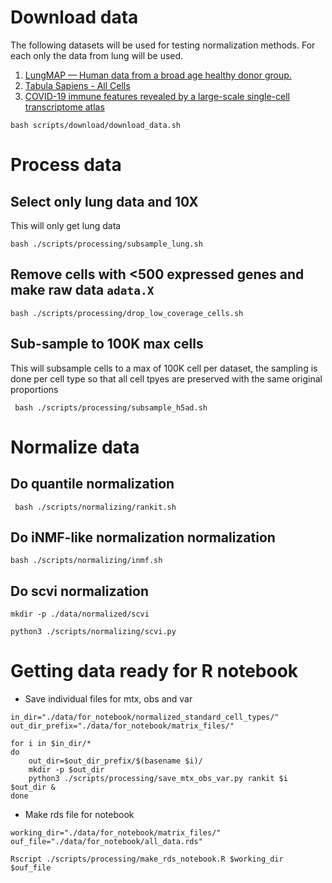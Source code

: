 # Download data

The following datasets will be used for testing normalization methods. For each only the data from lung will be used.

1. [LungMAP — Human data from a broad age healthy donor group.](https://cellxgene.cziscience.com/collections/625f6bf4-2f33-4942-962e-35243d284837)
2. [Tabula Sapiens - All Cells](https://cellxgene.cziscience.com/collections/e5f58829-1a66-40b5-a624-9046778e74f5)
2. [COVID-19 immune features revealed by a large-scale single-cell transcriptome atlas](https://cellxgene.cziscience.com/collections/0a839c4b-10d0-4d64-9272-684c49a2c8ba)


```
bash scripts/download/download_data.sh
```

# Process data

## Select only lung data and 10X

This will only get lung data

```
bash ./scripts/processing/subsample_lung.sh
```

## Remove cells with <500 expressed genes and make raw data `adata.X`

```
bash ./scripts/processing/drop_low_coverage_cells.sh  
```

## Sub-sample to 100K max cells

This will subsample cells to a max of 100K cell per dataset, the sampling is done per cell type so that all cell tpyes are preserved with the same original proportions

```
 bash ./scripts/processing/subsample_h5ad.sh
```

# Normalize data 

## Do quantile normalization

```
 bash ./scripts/normalizing/rankit.sh
```

## Do iNMF-like normalization normalization

```
bash ./scripts/normalizing/inmf.sh
```

## Do scvi normalization

```
mkdir -p ./data/normalized/scvi

python3 ./scripts/normalizing/scvi.py
```


# Getting data ready for R notebook


- Save individual files for mtx, obs and var

```
in_dir="./data/for_notebook/normalized_standard_cell_types/"
out_dir_prefix="./data/for_notebook/matrix_files/"

for i in $in_dir/*
do
    out_dir=$out_dir_prefix/$(basename $i)/
    mkdir -p $out_dir
    python3 ./scripts/processing/save_mtx_obs_var.py rankit $i $out_dir &
done
```
- Make rds file for notebook

```
working_dir="./data/for_notebook/matrix_files/"
ouf_file="./data/for_notebook/all_data.rds"

Rscript ./scripts/processing/make_rds_notebook.R $working_dir $ouf_file
```
